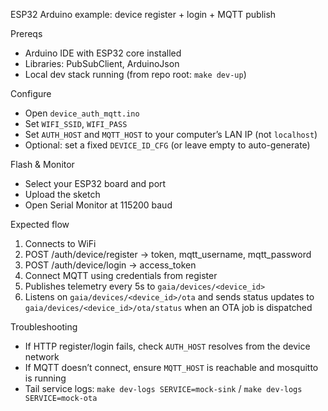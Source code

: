 ESP32 Arduino example: device register + login + MQTT publish

Prereqs
- Arduino IDE with ESP32 core installed
- Libraries: PubSubClient, ArduinoJson
- Local dev stack running (from repo root: `make dev-up`)

Configure
- Open `device_auth_mqtt.ino`
- Set `WIFI_SSID`, `WIFI_PASS`
- Set `AUTH_HOST` and `MQTT_HOST` to your computer’s LAN IP (not `localhost`)
- Optional: set a fixed `DEVICE_ID_CFG` (or leave empty to auto-generate)

Flash & Monitor
- Select your ESP32 board and port
- Upload the sketch
- Open Serial Monitor at 115200 baud

Expected flow
1) Connects to WiFi
2) POST /auth/device/register → token, mqtt_username, mqtt_password
3) POST /auth/device/login → access_token
4) Connect MQTT using credentials from register
5) Publishes telemetry every 5s to `gaia/devices/<device_id>`
6) Listens on `gaia/devices/<device_id>/ota` and sends status updates to `gaia/devices/<device_id>/ota/status` when an OTA job is dispatched

Troubleshooting
- If HTTP register/login fails, check `AUTH_HOST` resolves from the device network
- If MQTT doesn’t connect, ensure `MQTT_HOST` is reachable and mosquitto is running
- Tail service logs: `make dev-logs SERVICE=mock-sink` / `make dev-logs SERVICE=mock-ota`
